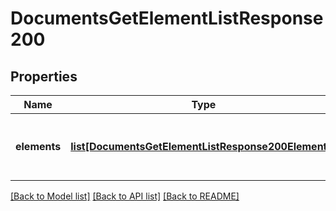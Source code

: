 # DocumentsGetElementListResponse200

## Properties
Name | Type | Description | Notes
------------ | ------------- | ------------- | -------------
**elements** | [**list[DocumentsGetElementListResponse200Elements]**](DocumentsGetElementListResponse200Elements.md) | Array of elements matching the filter criteria | [optional] 

[[Back to Model list]](../README.md#documentation-for-models) [[Back to API list]](../README.md#documentation-for-api-endpoints) [[Back to README]](../README.md)


